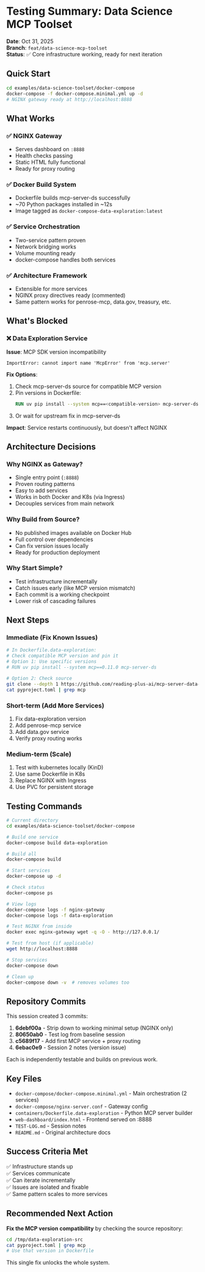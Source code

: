 # Testing Summary: Data Science MCP Toolset

**Date**: Oct 31, 2025  
**Branch**: `feat/data-science-mcp-toolset`  
**Status**: ✅ Core infrastructure working, ready for next iteration

## Quick Start

```bash
cd examples/data-science-toolset/docker-compose
docker-compose -f docker-compose.minimal.yml up -d
# NGINX gateway ready at http://localhost:8888
```

## What Works

### ✅ NGINX Gateway
- Serves dashboard on `:8888`
- Health checks passing
- Static HTML fully functional
- Ready for proxy routing

### ✅ Docker Build System
- Dockerfile builds mcp-server-ds successfully
- ~70 Python packages installed in ~12s
- Image tagged as `docker-compose-data-exploration:latest`

### ✅ Service Orchestration
- Two-service pattern proven
- Network bridging works
- Volume mounting ready
- docker-compose handles both services

### ✅ Architecture Framework
- Extensible for more services
- NGINX proxy directives ready (commented)
- Same pattern works for penrose-mcp, data.gov, treasury, etc.

## What's Blocked

### ❌ Data Exploration Service
**Issue**: MCP SDK version incompatibility
```
ImportError: cannot import name 'McpError' from 'mcp.server'
```

**Fix Options**:
1. Check mcp-server-ds source for compatible MCP version
2. Pin versions in Dockerfile:
   ```dockerfile
   RUN uv pip install --system mcp==<compatible-version> mcp-server-ds
   ```
3. Or wait for upstream fix in mcp-server-ds

**Impact**: Service restarts continuously, but doesn't affect NGINX

## Architecture Decisions

### Why NGINX as Gateway?
- Single entry point (`:8888`)
- Proven routing patterns
- Easy to add services
- Works in both Docker and K8s (via Ingress)
- Decouples services from main network

### Why Build from Source?
- No published images available on Docker Hub
- Full control over dependencies
- Can fix version issues locally
- Ready for production deployment

### Why Start Simple?
- Test infrastructure incrementally
- Catch issues early (like MCP version mismatch)
- Each commit is a working checkpoint
- Lower risk of cascading failures

## Next Steps

### Immediate (Fix Known Issues)
```bash
# In Dockerfile.data-exploration:
# Check compatible MCP version and pin it
# Option 1: Use specific versions
# RUN uv pip install --system mcp==0.11.0 mcp-server-ds

# Option 2: Check source
git clone --depth 1 https://github.com/reading-plus-ai/mcp-server-data-exploration.git
cat pyproject.toml | grep mcp
```

### Short-term (Add More Services)
1. Fix data-exploration version
2. Add penrose-mcp service
3. Add data.gov service
4. Verify proxy routing works

### Medium-term (Scale)
1. Test with kubernetes locally (KinD)
2. Use same Dockerfile in K8s
3. Replace NGINX with Ingress
4. Use PVC for persistent storage

## Testing Commands

```bash
# Current directory
cd examples/data-science-toolset/docker-compose

# Build one service
docker-compose build data-exploration

# Build all
docker-compose build

# Start services
docker-compose up -d

# Check status
docker-compose ps

# View logs
docker-compose logs -f nginx-gateway
docker-compose logs -f data-exploration

# Test NGINX from inside
docker exec nginx-gateway wget -q -O - http://127.0.0.1/

# Test from host (if applicable)
wget http://localhost:8888

# Stop services
docker-compose down

# Clean up
docker-compose down -v  # removes volumes too
```

## Repository Commits

This session created 3 commits:
1. **6debf00a** - Strip down to working minimal setup (NGINX only)
2. **80650ab0** - Test log from baseline session
3. **c5689f17** - Add first MCP service + proxy routing
4. **6ebac0e9** - Session 2 notes (version issue)

Each is independently testable and builds on previous work.

## Key Files

- `docker-compose/docker-compose.minimal.yml` - Main orchestration (2 services)
- `docker-compose/nginx-server.conf` - Gateway config
- `containers/Dockerfile.data-exploration` - Python MCP server builder
- `web-dashboard/index.html` - Frontend served on :8888
- `TEST-LOG.md` - Session notes
- `README.md` - Original architecture docs

## Success Criteria Met

✅ Infrastructure stands up  
✅ Services communicate  
✅ Can iterate incrementally  
✅ Issues are isolated and fixable  
✅ Same pattern scales to more services  

## Recommended Next Action

**Fix the MCP version compatibility** by checking the source repository:
```bash
cd /tmp/data-exploration-src
cat pyproject.toml | grep mcp
# Use that version in Dockerfile
```

This single fix unlocks the whole system.
